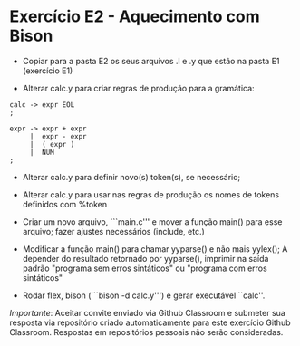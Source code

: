 
# Exercício E2 - Aquecimento com Bison 

- Copiar para a pasta E2 os seus arquivos .l e .y que estão na pasta E1 (exercício E1)

- Alterar calc.y para criar regras de produção para a gramática:
``` 
calc -> expr EOL
;

expr -> expr + expr
     |  expr - expr
     |  ( expr )
     |  NUM
;
```

- Alterar calc.y para definir novo(s) token(s), se necessário;

- Alterar calc.y para usar nas regras de produção os nomes de tokens definidos com %token

- Criar um novo arquivo, ```main.c''' e mover a função main() para esse arquivo; fazer ajustes necessários (include, etc.)

- Modificar a função main() para chamar yyparse() e não mais yylex();
A depender do resultado retornado por yyparse(), imprimir na saída padrão "programa sem erros sintáticos" ou "programa com erros sintáticos" 

- Rodar flex, bison (```bison -d calc.y''') e gerar executável ``calc''.

*Importante*: Aceitar convite enviado via Github Classroom e submeter sua resposta via repositório criado automaticamente para este exercício Github Classroom.  Respostas em repositórios pessoais não serão consideradas.
